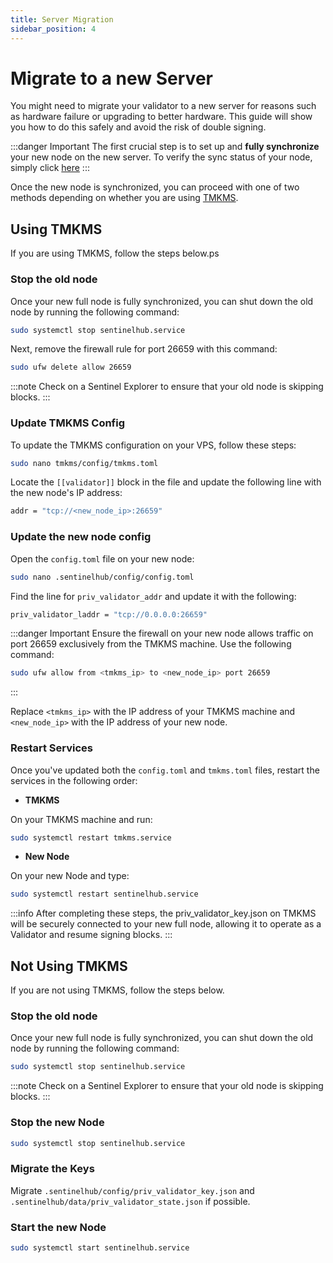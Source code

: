 ```yaml
---
title: Server Migration
sidebar_position: 4
---
```


# Migrate to a new Server

You might need to migrate your validator to a new server for reasons such as hardware failure or upgrading to better hardware. This guide will show you how to do this safely and avoid the risk of double signing.

:::danger Important
The first crucial step is to set up and **fully synchronize** your new node on the new server. To verify the sync status of your node, simply click [here](/full-node-setup/node-run#check-sync-status)
:::

Once the new node is synchronized, you can proceed with one of two methods depending on whether you are using [TMKMS](/full-node-setup/category/tmkms).


## Using TMKMS

If you are using TMKMS, follow the steps below.ps

### Stop the old node

Once your new full node is fully synchronized, you can shut down the old node by running the following command:

```bash
sudo systemctl stop sentinelhub.service
```

Next, remove the firewall rule for port 26659 with this command:

```bash
sudo ufw delete allow 26659
```

:::note
Check on a Sentinel Explorer to ensure that your old node is skipping blocks.
:::


### Update TMKMS Config

To update the TMKMS configuration on your VPS, follow these steps:

```bash
sudo nano tmkms/config/tmkms.toml
```

Locate the `[[validator]]` block in the file and update the following line with the new node's IP address:

```bash
addr = "tcp://<new_node_ip>:26659"
```


### Update the new node config

Open the `config.toml` file on your new node:

```bash
sudo nano .sentinelhub/config/config.toml
```

Find the line for `priv_validator_addr` and update it with the following:

```bash
priv_validator_laddr = "tcp://0.0.0.0:26659"
```

:::danger Important
Ensure the firewall on your new node allows traffic on port 26659 exclusively from the TMKMS machine. Use the following command:

```bash
sudo ufw allow from <tmkms_ip> to <new_node_ip> port 26659
```
:::

Replace `<tmkms_ip>` with the IP address of your TMKMS machine and `<new_node_ip>` with the IP address of your new node.


### Restart Services

Once you've updated both the `config.toml` and `tmkms.toml` files, restart the services in the following order:

- **TMKMS**

On your TMKMS machine and run:

```bash
sudo systemctl restart tmkms.service
```

- **New Node**

On your new Node and type:

```bash
sudo systemctl restart sentinelhub.service
```

:::info
After completing these steps, the priv_validator_key.json on TMKMS will be securely connected to your new full node, allowing it to operate as a Validator and resume signing blocks.
:::


## Not Using TMKMS

If you are not using TMKMS, follow the steps below.

### Stop the old node

Once your new full node is fully synchronized, you can shut down the old node by running the following command:

```bash
sudo systemctl stop sentinelhub.service
```

:::note
Check on a Sentinel Explorer to ensure that your old node is skipping blocks.
:::

### Stop the new Node

```bash
sudo systemctl stop sentinelhub.service
```

### Migrate the Keys

Migrate `.sentinelhub/config/priv_validator_key.json` and `.sentinelhub/data/priv_validator_state.json` if possible.

### Start the new Node

```bash
sudo systemctl start sentinelhub.service
```